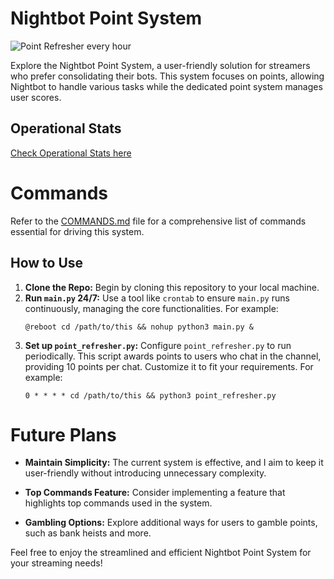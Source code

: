 # Nightbot Point System

![Point Refresher every hour](https://cronitor.io/badges/U0xpNT/production/RYx1nRG5ID8Jas20Nc8RnxgSF_c.svg)

Explore the Nightbot Point System, a user-friendly solution for streamers who prefer consolidating their bots. This system focuses on points, allowing Nightbot to handle various tasks while the dedicated point system manages user scores.

## Operational Stats

[Check Operational Stats here](https://ytps.cronitorstatus.com/)

# Commands

Refer to the [COMMANDS.md](COMMANDS.md) file for a comprehensive list of commands essential for driving this system.

## How to Use

1. **Clone the Repo:** Begin by cloning this repository to your local machine.
2. **Run `main.py` 24/7:** Use a tool like `crontab` to ensure `main.py` runs continuously, managing the core functionalities. For example:
    ```
    @reboot cd /path/to/this && nohup python3 main.py &
    ```
3. **Set up `point_refresher.py`:** Configure `point_refresher.py` to run periodically. This script awards points to users who chat in the channel, providing 10 points per chat. Customize it to fit your requirements. For example:
    ```
    0 * * * * cd /path/to/this && python3 point_refresher.py
    ```

# Future Plans

- **Maintain Simplicity:** The current system is effective, and I aim to keep it user-friendly without introducing unnecessary complexity.

- **Top Commands Feature:** Consider implementing a feature that highlights top commands used in the system.

- **Gambling Options:** Explore additional ways for users to gamble points, such as bank heists and more.

Feel free to enjoy the streamlined and efficient Nightbot Point System for your streaming needs!
